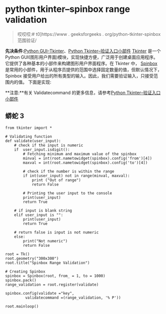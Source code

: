 # python tkinter–spinbox range validation

> 哎哎哎:# t0]https://www . geeksforgeeks . org/python-tkinter-spinbox 范围验证/

**先决条件:**[Python GUI–Tkinter](https://www.geeksforgeeks.org/python-gui-tkinter/)、[Python Tkinter–验证入口小部件](https://www.geeksforgeeks.org/python-tkinter-validating-entry-widget/)
[Tkinter](https://www.geeksforgeeks.org/python-gui-tkinter/) 是一个 Python GUI(图形用户界面)模块，实现快捷方便，广泛用于创建桌面应用程序。它提供了各种基本的小部件来构建图形用户界面程序。在 Tkinter 中， [Spinbox](https://www.geeksforgeeks.org/python-tkinter-spinbox/) 是常用的小部件，用于从程序员提供的范围中选择固定数量的值，但默认情况下，Spinbox 接受用户给出的所有类型的输入。因此，我们需要验证输入，只接受范围内的值。
下面是实现:

**注意:**有关 Validatecommand 的更多信息，请参考[Python Tkinter–验证入口小部件](https://www.geeksforgeeks.org/python-tkinter-validating-entry-widget/)

## 蟒蛇 3

```
from tkinter import *

# Validating function
def validate(user_input):
    # check if the input is numeric
    if  user_input.isdigit():
        # Fetching minimum and maximum value of the spinbox
        minval = int(root.nametowidget(spinbox).config('from')[4])
        maxval = int(root.nametowidget(spinbox).config('to')[4])

        # check if the number is within the range
        if int(user_input) not in range(minval, maxval):
            print ("Out of range")
            return False

        # Printing the user input to the console
        print(user_input)
        return True

    # if input is blank string
    elif user_input is "":
        print(user_input)
        return True

    # return false is input is not numeric
    else:
        print("Not numeric")
        return False

root = Tk()
root.geometry("300x300")
root.title("Spinbox Range Validation")

# Creating Spinbox
spinbox = Spinbox(root, from_ = 1, to = 1000)
spinbox.pack()
range_validation = root.register(validate)

spinbox.config(validate ="key",
         validatecommand =(range_validation, '% P'))

root.mainloop()
```